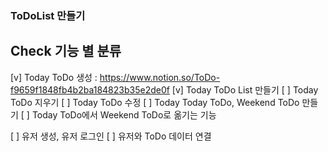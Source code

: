 ### ToDoList 만들기

## Check 기능 별 분류

[v] Today ToDo 생성 : https://www.notion.so/ToDo-f9659f1848fb4b2ba184823b35e2de0f
[v] Today ToDo List 만들기
[ ] Today ToDo 지우기
[ ] Today ToDo 수정
[ ] Today Today ToDo, Weekend ToDo 만들기
[ ] Today ToDo에서 Weekend ToDo로 옮기는 기능

[ ] 유저 생성, 유저 로그인
[ ] 유저와 ToDo 데이터 연결
